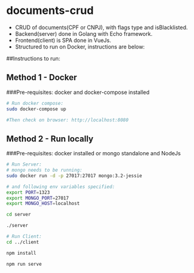 # documents-crud

- CRUD of documents(CPF or CNPJ), with flags type and isBlacklisted.
- Backend(server) done in Golang with Echo framework.
- Frontend(client) is SPA done in VueJs.
- Structured to run on Docker, instructions are below:

##Instructions to run:

## Method 1 - Docker
###Pre-requisites: docker and docker-compose installed
```bash
# Run docker compose:
sudo docker-compose up

#Then check on browser: http://localhost:8080

```

## Method 2 - Run locally
###Pre-requisites: docker installed or mongo standalone and NodeJs
```bash
# Run Server:
# mongo needs to be running:
sudo docker run -d -p 27017:27017 mongo:3.2-jessie

# and following env variables specified:
export PORT=1323
export MONGO_PORT=27017
export MONGO_HOST=localhost

cd server

./server

# Run Client:
cd ../client

npm install

npm run serve

```
